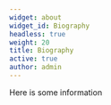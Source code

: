 ```yaml
---
widget: about
widget_id: Biography
headless: true
weight: 20
title: Biography
active: true
author: admin
---
```

Here is some information 